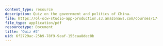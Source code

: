 ```yaml
---
content_type: resource
description: Quiz on the government and politics of China.
file: https://ol-ocw-studio-app-production.s3.amazonaws.com/courses/17-547-government-and-politics-of-china-fall-2002/6f2729ac25b978f99eaf155caa8dec8b_54702_quiz2.pdf
file_type: application/pdf
resourcetype: Document
title: 'Quiz #2'
uid: 6f2729ac-25b9-78f9-9eaf-155caa8dec8b
---
```

